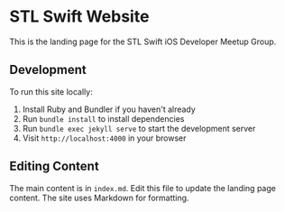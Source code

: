 # STL Swift Website

This is the landing page for the STL Swift iOS Developer Meetup Group.

## Development

To run this site locally:

1. Install Ruby and Bundler if you haven't already
2. Run `bundle install` to install dependencies
3. Run `bundle exec jekyll serve` to start the development server
4. Visit `http://localhost:4000` in your browser

## Editing Content

The main content is in `index.md`. Edit this file to update the landing page content. The site uses Markdown for formatting.
